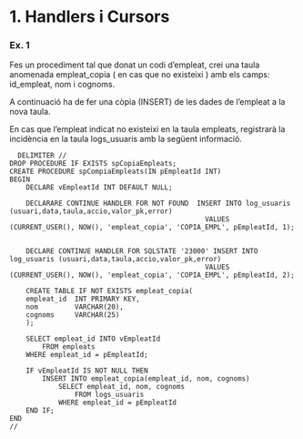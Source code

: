 # 1. Handlers i Cursors

### Ex. 1
Fes un procediment tal que donat un codi d’empleat, crei una taula
anomenada empleat_copia ( en cas que no existeixi ) amb els camps:
id_empleat, nom i cognoms. 

A continuació ha de fer una còpia (INSERT) de les dades de l’empleat a la
nova taula. 

En cas que l’empleat indicat no existeixi en la taula empleats, registrarà la
incidència en la taula logs_usuaris amb la següent informació.

``` mysql
  DELIMITER //
DROP PROCEDURE IF EXISTS spCopiaEmpleats;
CREATE PROCEDURE spCompiaEmpleats(IN pEmpleatId INT)
BEGIN
	DECLARE vEmpleatId INT DEFAULT NULL;
    
    DECLARARE CONTINUE HANDLER FOR NOT FOUND  INSERT INTO log_usuaris (usuari,data,taula,accio,valor_pk,error)
												VALUES (CURRENT_USER(), NOW(), 'empleat_copia', 'COPIA_EMPL', pEmpleatId, 1);
                                                

	DECLARE CONTINUE HANDLER FOR SQLSTATE '23000' INSERT INTO log_usuaris (usuari,data,taula,accio,valor_pk,error)
												VALUES (CURRENT_USER(), NOW(), 'empleat_copia', 'COPIA_EMPL', pEmpleatId, 2);

	CREATE TABLE IF NOT EXISTS empleat_copia(
	empleat_id 	INT PRIMARY KEY,
	nom 		VARCHAR(20),
	cognoms		VARCHAR(25)
	);
	
	SELECT empleat_id INTO vEmpleatId
		FROM empleats
	WHERE empleat_id = pEmpleatId;

	IF vEmpleatId IS NOT NULL THEN
		INSERT INTO empleat_copia(empleat_id, nom, cognoms)
			SELECT empleat_id, nom, cognoms
				FROM logs_usuaris
			WHERE empleat_id = pEmpleatId
	END IF;	
END  
//
 ```
